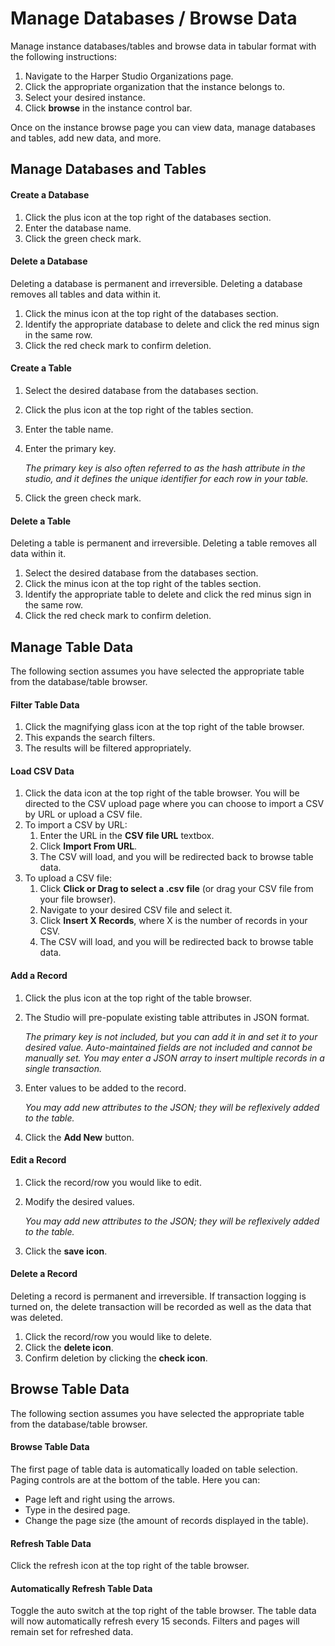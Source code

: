 # Manage Databases / Browse Data

Manage instance databases/tables and browse data in tabular format with the following instructions:

1. Navigate to the Harper Studio Organizations page.
2. Click the appropriate organization that the instance belongs to.
3. Select your desired instance.
4. Click **browse** in the instance control bar.

Once on the instance browse page you can view data, manage databases and tables, add new data, and more.

## Manage Databases and Tables

#### Create a Database

1. Click the plus icon at the top right of the databases section.
2. Enter the database name.
3. Click the green check mark.

#### Delete a Database

Deleting a database is permanent and irreversible. Deleting a database removes all tables and data within it.

1. Click the minus icon at the top right of the databases section.
2. Identify the appropriate database to delete and click the red minus sign in the same row.
3. Click the red check mark to confirm deletion.

#### Create a Table

1. Select the desired database from the databases section.
2. Click the plus icon at the top right of the tables section.
3. Enter the table name.
4. Enter the primary key.

   _The primary key is also often referred to as the hash attribute in the studio, and it defines the unique identifier for each row in your table._

5. Click the green check mark.

#### Delete a Table

Deleting a table is permanent and irreversible. Deleting a table removes all data within it.

1. Select the desired database from the databases section.
2. Click the minus icon at the top right of the tables section.
3. Identify the appropriate table to delete and click the red minus sign in the same row.
4. Click the red check mark to confirm deletion.

## Manage Table Data

The following section assumes you have selected the appropriate table from the database/table browser.

#### Filter Table Data

1. Click the magnifying glass icon at the top right of the table browser.
2. This expands the search filters.
3. The results will be filtered appropriately.

#### Load CSV Data

1. Click the data icon at the top right of the table browser. You will be directed to the CSV upload page where you can choose to import a CSV by URL or upload a CSV file.
2. To import a CSV by URL:
   1. Enter the URL in the **CSV file URL** textbox.
   2. Click **Import From URL**.
   3. The CSV will load, and you will be redirected back to browse table data.
3. To upload a CSV file:
   1. Click **Click or Drag to select a .csv file** (or drag your CSV file from your file browser).
   2. Navigate to your desired CSV file and select it.
   3. Click **Insert X Records**, where X is the number of records in your CSV.
   4. The CSV will load, and you will be redirected back to browse table data.

#### Add a Record

1. Click the plus icon at the top right of the table browser.
2. The Studio will pre-populate existing table attributes in JSON format.

   _The primary key is not included, but you can add it in and set it to your desired value. Auto-maintained fields are not included and cannot be manually set. You may enter a JSON array to insert multiple records in a single transaction._

3. Enter values to be added to the record.

   _You may add new attributes to the JSON; they will be reflexively added to the table._

4. Click the **Add New** button.

#### Edit a Record

1. Click the record/row you would like to edit.
2. Modify the desired values.

   _You may add new attributes to the JSON; they will be reflexively added to the table._

3. Click the **save icon**.

#### Delete a Record

Deleting a record is permanent and irreversible. If transaction logging is turned on, the delete transaction will be recorded as well as the data that was deleted.

1. Click the record/row you would like to delete.
2. Click the **delete icon**.
3. Confirm deletion by clicking the **check icon**.

## Browse Table Data

The following section assumes you have selected the appropriate table from the database/table browser.

#### Browse Table Data

The first page of table data is automatically loaded on table selection. Paging controls are at the bottom of the table. Here you can:

- Page left and right using the arrows.
- Type in the desired page.
- Change the page size (the amount of records displayed in the table).

#### Refresh Table Data

Click the refresh icon at the top right of the table browser.

#### Automatically Refresh Table Data

Toggle the auto switch at the top right of the table browser. The table data will now automatically refresh every 15 seconds. Filters and pages will remain set for refreshed data.
